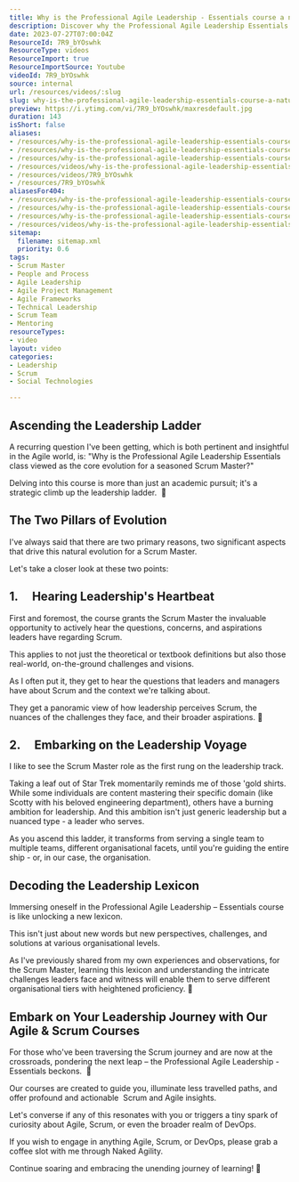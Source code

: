 ```yaml
---
title: Why is the Professional Agile Leadership - Essentials course a natural evolution for an experienced Scrum Master?
description: Discover why the Professional Agile Leadership Essentials course is the next step for Scrum Masters and Agile coaches in their leadership journey.
date: 2023-07-27T07:00:04Z
ResourceId: 7R9_bYOswhk
ResourceType: videos
ResourceImport: true
ResourceImportSource: Youtube
videoId: 7R9_bYOswhk
source: internal
url: /resources/videos/:slug
slug: why-is-the-professional-agile-leadership-essentials-course-a-natural-evolution-for-an-experienced-scrum-master
preview: https://i.ytimg.com/vi/7R9_bYOswhk/maxresdefault.jpg
duration: 143
isShort: false
aliases:
- /resources/why-is-the-professional-agile-leadership-essentials-course-a-natural-evolution-for-an-experienced-scrum-master-2
- /resources/why-is-the-professional-agile-leadership-essentials-course-a-natural-evolution-for-an-experienced-scrum-master
- /resources/why-is-the-professional-agile-leadership-essentials-course-a-natural-evolution-for-an-experienced
- /resources/videos/why-is-the-professional-agile-leadership-essentials-course-a-natural-evolution-for-an-experienced
- /resources/videos/7R9_bYOswhk
- /resources/7R9_bYOswhk
aliasesFor404:
- /resources/why-is-the-professional-agile-leadership-essentials-course-a-natural-evolution-for-an-experienced-scrum-master-2
- /resources/why-is-the-professional-agile-leadership-essentials-course-a-natural-evolution-for-an-experienced-scrum-master
- /resources/why-is-the-professional-agile-leadership-essentials-course-a-natural-evolution-for-an-experienced
- /resources/videos/why-is-the-professional-agile-leadership-essentials-course-a-natural-evolution-for-an-experienced
sitemap:
  filename: sitemap.xml
  priority: 0.6
tags:
- Scrum Master
- People and Process
- Agile Leadership
- Agile Project Management
- Agile Frameworks
- Technical Leadership
- Scrum Team
- Mentoring
resourceTypes:
- video
layout: video
categories:
- Leadership
- Scrum
- Social Technologies

---
```

## Ascending the Leadership Ladder

A recurring question I've been getting, which is both pertinent and insightful in the Agile world, is: "Why is the Professional Agile Leadership Essentials class viewed as the core evolution for a seasoned Scrum Master?"

Delving into this course is more than just an academic pursuit; it's a strategic climb up the leadership ladder.  🎯

## The Two Pillars of Evolution

I've always said that there are two primary reasons, two significant aspects that drive this natural evolution for a Scrum Master.

Let's take a closer look at these two points:

## 1.     Hearing Leadership's Heartbeat

First and foremost, the course grants the Scrum Master the invaluable opportunity to actively hear the questions, concerns, and aspirations leaders have regarding Scrum.

This applies to not just the theoretical or textbook definitions but also those real-world, on-the-ground challenges and visions.

As I often put it, they get to hear the questions that leaders and managers have about Scrum and the context we're talking about.

They get a panoramic view of how leadership perceives Scrum, the nuances of the challenges they face, and their broader aspirations. 🌟

## 2.     Embarking on the Leadership Voyage

I like to see the Scrum Master role as the first rung on the leadership track.

Taking a leaf out of Star Trek momentarily reminds me of those 'gold shirts. While some individuals are content mastering their specific domain (like Scotty with his beloved engineering department), others have a burning ambition for leadership. And this ambition isn't just generic leadership but a nuanced type - a leader who serves.

As you ascend this ladder, it transforms from serving a single team to multiple teams, different organisational facets, until you're guiding the entire ship - or, in our case, the organisation.

## Decoding the Leadership Lexicon

Immersing oneself in the Professional Agile Leadership – Essentials course is like unlocking a new lexicon.

This isn't just about new words but new perspectives, challenges, and solutions at various organisational levels.

As I've previously shared from my own experiences and observations, for the Scrum Master, learning this lexicon and understanding the intricate challenges leaders face and witness will enable them to serve different organisational tiers with heightened proficiency. 🎯

## Embark on Your Leadership Journey with Our Agile & Scrum Courses

For those who've been traversing the Scrum journey and are now at the crossroads, pondering the next leap – the Professional Agile Leadership - Essentials beckons.  🌟

Our courses are created to guide you, illuminate less travelled paths, and offer profound and actionable  Scrum and Agile insights.

Let's converse if any of this resonates with you or triggers a tiny spark of curiosity about Agile, Scrum, or even the broader realm of DevOps.

If you wish to engage in anything Agile, Scrum, or DevOps, please grab a coffee slot with me through Naked Agility.

Continue soaring and embracing the unending journey of learning! 🌠
